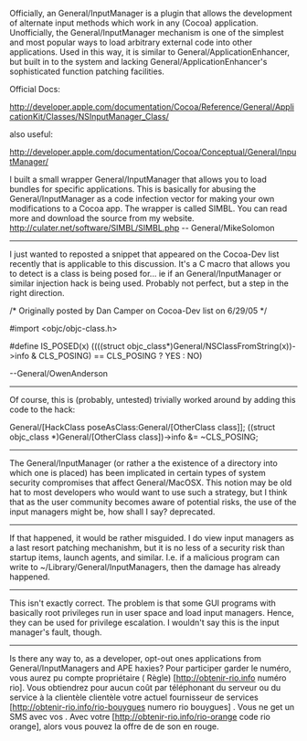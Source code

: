 

Officially, an General/InputManager is a plugin that allows the development of alternate input methods which work in any (Cocoa) application. Unofficially, the General/InputManager mechanism is one of the simplest and most popular ways to load arbitrary external code into other applications. Used in this way, it is similar to General/ApplicationEnhancer, but built in to the system and lacking General/ApplicationEnhancer's sophisticated function patching facilities.

Official Docs:

http://developer.apple.com/documentation/Cocoa/Reference/General/ApplicationKit/Classes/NSInputManager_Class/

also useful:

http://developer.apple.com/documentation/Cocoa/Conceptual/General/InputManager/

I built a small wrapper General/InputManager that allows you to load bundles for specific applications.  This is basically for abusing the General/InputManager as a code infection vector for making your own modifications to a Cocoa app. The wrapper is called SIMBL.  You can read more and download the source from my website. http://culater.net/software/SIMBL/SIMBL.php -- General/MikeSolomon 

----

I just wanted to reposted a snippet that appeared on the Cocoa-Dev list recently that is applicable to this discussion.  It's a C macro that allows you to detect is a class is being posed for... ie if an General/InputManager or similar injection hack is being used.  Probably not perfect, but a step in the right direction.

    
/* Originally posted by Dan Camper on Cocoa-Dev list on 6/29/05 */

 #import <objc/objc-class.h>

#define  IS_POSED(x)
     ((((struct objc_class*)General/NSClassFromString(x))->info & CLS_POSING) ==
     CLS_POSING ? YES : NO)


--General/OwenAnderson

----

Of course, this is (probably, untested) trivially worked around by adding this code to the hack:

    
General/[HackClass poseAsClass:General/[OtherClass class]];
((struct objc_class *)General/[OtherClass class])->info &= ~CLS_POSING;



----

The General/InputManager (or rather a the existence of a directory into which one is placed) has been implicated in certain types of system security compromises that affect General/MacOSX. This notion may be old hat to most developers who would want to use such a strategy, but I think that as the user community becomes aware of potential risks, the use of the input managers might be, how shall I say? deprecated.

----

If that happened, it would be rather misguided. I do view input managers as a last resort patching mechanishm, but it is no less of a security risk than startup items, launch agents, and similar. I.e. if a malicious program can write to ~/Library/General/InputManagers, then the damage has already happened.

----

This isn't exactly correct. The problem is that some GUI programs with basically root privileges run in user space and load input managers. Hence, they can be used for privilege escalation. I wouldn't say this is the input manager's fault, though.

----
Is there any way to, as a developer, opt-out ones applications from General/InputManagers and APE haxies?
 Pour participer   garder le  numéro, vous aurez  pu   compte   propriétaire  ( Règle) [http://obtenir-rio.info numéro rio]. Vous obtiendrez  pour  aucun coût par  téléphonant   du serveur ou du service à la clientèle  clientèle   votre actuel  fournisseur de services  [http://obtenir-rio.info/rio-bouygues numero rio bouygues] . Vous ne   get un SMS  avec vos . Avec votre  [http://obtenir-rio.info/rio-orange code rio orange], alors vous pouvez   la  offre de  de son   en  rouge.